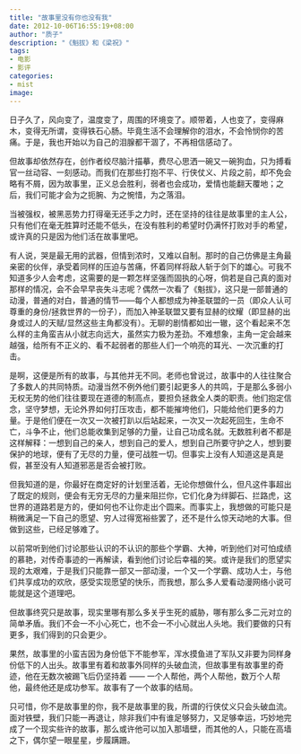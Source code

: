 ```yaml
---
title: "故事里没有你也没有我"
date: 2012-10-06T16:55:19+08:00
author: "质子"
description: "《魁拔》和《梁祝》"
tags:
- 电影
- 影评
categories: 
- mist
image: 
---
```


日子久了，风向变了，温度变了，周围的环境变了。顺带着，人也变了，变得麻木，变得无所谓，变得铁石心肠。毕竟生活不会理解你的泪水，不会怜悯你的苦痛。于是，我也开始以为自己的泪腺都干涸了，不再相信感动了。

但故事却依然存在，创作者绞尽脑汁描摹，费尽心思洒一碗又一碗狗血，只为搏看官一丝动容、一刻感动。而我们在那些打抱不平、行侠仗义、片段之前，却不免会略有不屑，因为故事里，正义总会胜利，弱者也会成功，爱情也能翻天覆地；之后，我们可能才会为之扼腕、为之惋惜，为之落泪。

当被强权，被黑恶势力打得毫无还手之力时，还在坚持的往往是故事里的主人公，只有他们在毫无胜算时还能不低头，在没有胜利的希望时仍满怀打败对手的希望，或许真的只是因为他们活在故事里吧。

有人说，哭是最无用的武器，但情到浓时，又难以自制。那时的自己仿佛是主角最亲密的伙伴，承受着同样的压迫与苦痛，怀着同样将敌人斩于剑下的雄心。可我不知道多少人会考虑，这需要的是一颗怎样坚强而固执的心呀，倘若是自己真的面对那样的情况，会不会早早丧失斗志呢？偶然一次看了《魁拔》，这只是一部普通的动漫，普通的对白，普通的情节——每个人都想成为神圣联盟的一员（即众人认可尊重的身份/拯救世界的一份子），而加入神圣联盟又要有显赫的纹耀（即显赫的出身或过人的天赋/显然这些主角都没有）。无聊的剧情都如出一辙，这个看起来不怎么样的主角蛮吉从小就志向远大，虽然实力极为差劲。不难想象，主角一定会越来越强，给所有不正义的、看不起弱者的那些人们一个响亮的耳光、一次沉重的打击。

是啊，这便是所有的故事，与其他并无不同。老师也曾说过，故事中的人往往聚合了多数人的共同特质。动漫当然不例外他们要引起更多人的共鸣，于是那么多弱小无权无势的他们往往要现在道德的制高点，要担负拯救全人类的职责。他们抱定信念，坚守梦想，无论外界如何打压攻击，都不能摧垮他们，只能给他们更多的力量。于是他们便在一次又一次被打趴以后站起来，一次又一次起死回生，生命不亡，斗争不止，他们总能收集到足够的力量，让自己功成名就。无数胜利者不都是这样解释：一想到自己的亲人，想到自己的爱人，想到自己所要守护之人，想到要保护的地球，便有了无尽的力量，便可战胜一切。但事实上没有人知道这是真是假，甚至没有人知道邪恶是否会被打败。

但我知道的是，你最好在商定好的计划里活着，无论你想做什么，但凡这件事超出了既定的规则，便会有无穷无尽的力量来阻拦你，它们化身为绊脚石、拦路虎，这世界的道路若是方的，便如何也不让你走出个圆来。而事实上，我想做的可能只是稍微满足一下自己的愿望、穷人过得宽裕些罢了，还不是什么惊天动地的大事。但做到这些，已经足够难了。

以前常听到他们讨论那些认识的不认识的那些个学霸、大神，听到他们对可怕成绩的慕艳，对传奇事迹的一再解读，看到他们讨论后幸福的笑。或许是我们的愿望实现的太艰难，于是我们只能靠一部又一部动漫，一个又一个学霸、成功人士，与他们共享成功的欢欣，感受实现愿望的快乐，而我想，那么多人爱看动漫网络小说可能就是这个道理吧。

但故事终究只是故事，现实里哪有那么多关乎生死的威胁，哪有那么多二元对立的简单矛盾。我们不会一不小心死亡，也不会一不小心就出人头地。我们要做的只有更多，我们得到的只会更少。

果然，故事里的小蛮吉因为身份低下不能参军，浑水摸鱼进了军队又非要为同样身份低下的人出头。故事里有着和故事外同样的头破血流，但故事里有故事里的奇迹，他在无数次被踢飞后仍坚持着 —— 一个人帮他，两个人帮他，数万个人帮他，最终他还是成功参军。故事有了一个故事的结局。

只可惜，你不是故事里的你，我不是故事里的我，所谓的行侠仗义只会头破血流。面对铁壁，我们只能一再退让，除非我们中有谁足够努力，又足够幸运，巧妙地完成了一个现实些许的故事，那么或许他可以加入那墙壁，而其他的人，只能在高墙之下，偶尔望一眼星星，步履蹒跚。